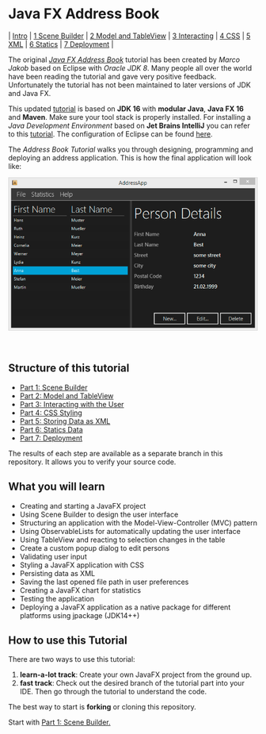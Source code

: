 # Java FX Address Book

| [Intro](README.md)
| [1 Scene Builder](readme/part1.md)
| [2 Model and TableView](readme/part2.md)
| [3 Interacting](readme/part3.md)
| [4 CSS](readme/part4.md)
| [5 XML](readme/part5.md)
| [6 Statics](readme/part6.md)
| [7 Deployment](readme/part7.md)
|


The original [_Java FX Address Book_](https://code.makery.ch/library/javafx-tutorial/ )  tutorial
has been created by _Marco Jakob_ based on Eclipse with _Oracle JDK 8_.
Many people all over the world have been reading the tutorial and gave very positive feedback.
Unfortunately the tutorial has not been maintained to later versions of JDK and Java FX.

This updated [tutorial](https://github.com/mbachmann/java-fx-address-book) is based on  **JDK 16** with **modular Java**, **Java FX 16** and **Maven**. Make sure your tool stack is properly installed.
For installing a _Java Development Environment_ based on **Jet Brains IntelliJ** you can refer to
this [tutorial](https://github.com/mbachmann/java-development-environment-installation). The configuration
of Eclipse can be found [here](readme/eclipse.md).

The _Address Book Tutorial_ walks you through designing, programming and deploying an address application.
This is how the final application will look like:

![address-app.png](readme/images/address-app.png)

<br/>

## Structure of this tutorial

- [Part 1: Scene Builder](readme/part1.md)
- [Part 2: Model and TableView](readme/part2.md)
- [Part 3: Interacting with the User](readme/part3.md)
- [Part 4: CSS Styling](readme/part4.md)
- [Part 5: Storing Data as XML](readme/part5.md)
- [Part 6: Statics Data](readme/part6.md)
- [Part 7: Deployment](readme/part7.md)

The results of each step are available as a separate branch in this repository. It allows you to verify your source code.

##  What you will learn

- Creating and starting a JavaFX project
- Using Scene Builder to design the user interface
- Structuring an application with the Model-View-Controller (MVC) pattern
- Using ObservableLists for automatically updating the user interface
- Using TableView and reacting to selection changes in the table
- Create a custom popup dialog to edit persons
- Validating user input
- Styling a JavaFX application with CSS
- Persisting data as XML
- Saving the last opened file path in user preferences
- Creating a JavaFX chart for statistics
- Testing the application
- Deploying a JavaFX application as a native package for different platforms using jpackage (JDK14++)


##  How to use this Tutorial

There are two ways to use this tutorial:

1. **learn-a-lot track**: Create your own JavaFX project from the ground up.
2. **fast track**: Check out the desired branch of the tutorial part into your IDE. Then go through the tutorial to understand the code.

The best way to start is **forking** or cloning this repository.

Start with [Part 1: Scene Builder.](readme/part1.md)


